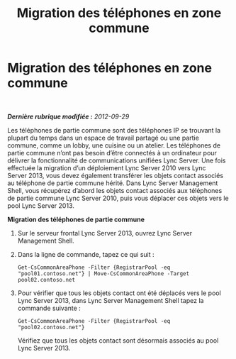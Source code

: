 ﻿---
title: Migration des téléphones en zone commune
TOCTitle: Migration des téléphones en zone commune
ms:assetid: 31bd26fc-861b-45c6-8221-18df16e575de
ms:mtpsurl: https://technet.microsoft.com/fr-fr/library/JJ688015(v=OCS.15)
ms:contentKeyID: 49891295
ms.date: 05/20/2016
mtps_version: v=OCS.15
ms.translationtype: HT
---

# Migration des téléphones en zone commune

 

_**Dernière rubrique modifiée :** 2012-09-29_

Les téléphones de partie commune sont des téléphones IP se trouvant la plupart du temps dans un espace de travail partagé ou une partie commune, comme un lobby, une cuisine ou un atelier. Les téléphones de partie commune n’ont pas besoin d’être connectés à un ordinateur pour délivrer la fonctionnalité de communications unifiées Lync Server. Une fois effectuée la migration d’un déploiement Lync Server 2010 vers Lync Server 2013, vous devez également transférer les objets contact associés au téléphone de partie commune hérité. Dans Lync Server Management Shell, vous récupérez d’abord les objets contact associés aux téléphones de partie commune Lync Server 2010, puis vous déplacer ces objets vers le pool Lync Server 2013.

**Migration des téléphones de partie commune**

1.  Sur le serveur frontal Lync Server 2013, ouvrez Lync Server Management Shell.

2.  Dans la ligne de commande, tapez ce qui suit :
    
        Get-CsCommonAreaPhone -Filter {RegistrarPool -eq "pool01.contoso.net"} | Move-CsCommonAreaPhone -Target pool02.contoso.net

3.  Pour vérifier que tous les objets contact ont été déplacés vers le pool Lync Server 2013, dans Lync Server Management Shell tapez la commande suivante :
    
        Get-CsCommonAreaPhone -Filter {RegistrarPool -eq "pool02.contoso.net"}
    
    Vérifiez que tous les objets contact sont désormais associés au pool Lync Server 2013.

